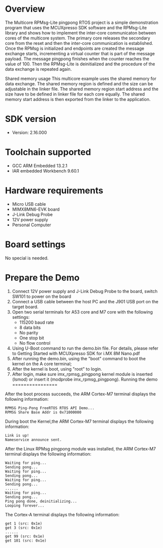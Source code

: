 Overview
========
The Multicore RPMsg-Lite pingpong RTOS project is a simple demonstration program that uses the
MCUXpresso SDK software and the RPMsg-Lite library and shows how to implement the inter-core
communicaton between cores of the multicore system. The primary core releases the secondary core
from the reset and then the inter-core communication is established. Once the RPMsg is initialized
and endpoints are created the message exchange starts, incrementing a virtual counter that is part
of the message payload. The message pingpong finishes when the counter reaches the value of 100.
Then the RPMsg-Lite is deinitialized and the procedure of the data exchange is repeated again.

Shared memory usage
This multicore example uses the shared memory for data exchange. The shared memory region is
defined and the size can be adjustable in the linker file. The shared memory region start address
and the size have to be defined in linker file for each core equally. The shared memory start
address is then exported from the linker to the application.

SDK version
===========
- Version: 2.16.000

Toolchain supported
===================
- GCC ARM Embedded  13.2.1
- IAR embedded Workbench  9.60.1

Hardware requirements
=====================
- Micro USB cable
- MIMX8MN6-EVK  board
- J-Link Debug Probe
- 12V power supply
- Personal Computer

Board settings
==============
No special is needed.



Prepare the Demo
================
1.  Connect 12V power supply and J-Link Debug Probe to the board, switch SW101 to power on the board
2.  Connect a USB cable between the host PC and the J901 USB port on the target board.
3.  Open two serial terminals for A53 core and M7 core with the following settings:
    - 115200 baud rate
    - 8 data bits
    - No parity
    - One stop bit
    - No flow control
4.  Using U-Boot command to run the demo.bin file. For details, please refer to Getting Started with MCUXpresso SDK for i.MX 8M Nano.pdf
5.  After running the demo.bin, using the "boot" command to boot the kernel on the A core terminal;
6.  After the kernel is boot, using "root" to login.
7.  After login, make sure imx_rpmsg_pingpong kernel module is inserted (lsmod) or insert it (modprobe imx_rpmsg_pingpong).
Running the demo
================

After the boot process succeeds, the ARM Cortex-M7 terminal displays the following information:
~~~~~~~~~~~~~~~~~~~~~~~~~~~~~~~~~~~
RPMSG Ping-Pong FreeRTOS RTOS API Demo...
RPMSG Share Base Addr is 0x71000000
~~~~~~~~~~~~~~~~~~~~~~~~~~~~~~~~~~~
During boot the Kernel,the ARM Cortex-M7 terminal displays the following information:
~~~~~~~~~~~~~~~~~~~~~~~~~~~~~~~~~~~
Link is up!
Nameservice announce sent.
~~~~~~~~~~~~~~~~~~~~~~~~~~~~~~~~~~~
After the Linux RPMsg pingpong module was installed, the ARM Cortex-M7 terminal displays the following information:
~~~~~~~~~~~~~~~~~~~~~~~~~~~~~~~~~~~
Waiting for ping...
Sending pong...
Waiting for ping...
Sending pong...
Waiting for ping...
Sending pong...
......
Waiting for ping...
Sending pong...
Ping pong done, deinitializing...
Looping forever...
~~~~~~~~~~~~~~~~~~~~~~~~~~~~~~~~~~~
The Cortex-A terminal displays the following information:
~~~~~~~~~~~~~~~~~~~~~~~~~~~~~~~~~~~
get 1 (src: 0x1e)
get 3 (src: 0x1e)
......
get 99 (src: 0x1e)
get 101 (src: 0x1e)
~~~~~~~~~~~~~~~~~~~~~~~~~~~~~~~~~~~
